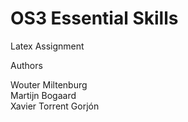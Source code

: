 OS3 Essential Skills
=====
Latex Assignment

Authors

Wouter Miltenburg  
Martijn Bogaard  
Xavier Torrent Gorjón  
